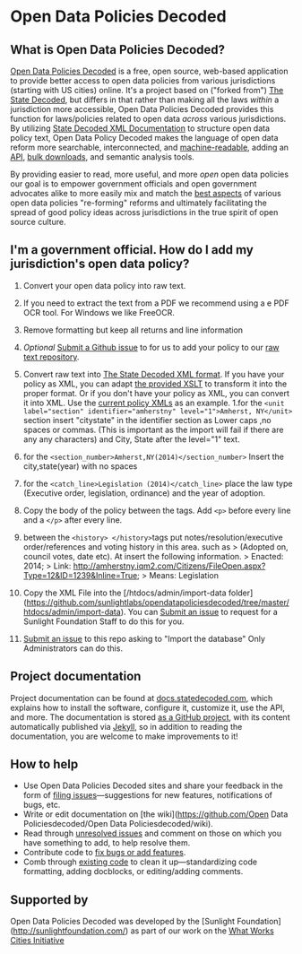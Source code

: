 # Open Data Policies Decoded

## What is Open Data Policies Decoded?
[Open Data Policies Decoded](http://opendatapoliciesdecoded.sunlightfoundation.com/) is a free, open source, web-based application to provide better access to open data policies from various jurisdictions (starting with US cities) online. It's a project based on ("forked from") [The State Decoded](http://www.statedecoded.com/), but differs in that rather than making all the laws _within_ a jurisdiction more accessible, Open Data Policies Decoded provides this function for laws/policies related to open data _across_ various jurisdictions. By utilizing [State Decoded XML Documentation](http://docs.statedecoded.com/xml-format.html) to structure open data policy text, Open Data Policy Decoded makes the language of open data reform more searchable, interconnected, and [machine-readable](http://sunlightfoundation.com/opendataguidelines/#open-formats), adding an [API](http://sunlightfoundation.com/opendataguidelines/#public-apis), [bulk downloads](http://sunlightfoundation.com/opendataguidelines/#bulk-data), and semantic analysis tools. 

By providing easier to read, more useful, and more _open_ open data policies our goal is to empower government officials and open government advocates alike to more easily mix and match the [best aspects](http://sunlightfoundation.com/opendataguidelines/examples/) of various open data policies "re-forming" reforms and ultimately facilitating the spread of good policy ideas across jurisdictions in the true spirit of open source culture. 

## I'm a government official. How do I add my jurisdiction's open data policy?

1. Convert your open data policy into raw text. 
  1. If you need to extract the text from a PDF we recommend using a e PDF OCR tool. For Windows we like FreeOCR.
  2. Remove formatting but keep all returns and line information
  3. *Optional* [Submit a Github issue](https://github.com/sunlightlabs/opendatapoliciesdecoded/issues/new) to for us to add your policy to our [raw text repository](https://github.com/sunlightpolicy/opendata/tree/master/open%20data%20policies%20raw%20text).

2. Convert raw text into [The State Decoded XML format](http://docs.statedecoded.com/xml-format.html). If you have your policy as XML, you can adapt [the provided XSLT](https://github.com/statedecoded/state/blob/master/sample.xsl) to transform it into the proper format. Or if you don't have your policy as XML, you can convert it into XML. Use the [current policy XMLs](https://github.com/sunlightlabs/opendatapoliciesdecoded/tree/master/htdocs/admin/import-data) as an example. 
  1.for the `<unit label="section" identifier="amherstny" level="1">Amherst, NY</unit>` section insert "citystate" in the identifier section as Lower caps ,no spaces or commas. (This is important as the import will fail if there are any any characters) and City, State after the level="1" text. 
  2. for the `<section_number>Amherst,NY(2014)</section_number>` Insert the city,state(year) with no spaces </p>
  3. for the `<catch_line>Legislation (2014)</catch_line>` place the law type (Executive order, legislation, ordinance) and the year of adoption. </p>
  4. Copy the body of the policy between the <text></text> tags. Add `<p>` before every line and a `</p>` after every line. 
  5. between the `<history> </history>`tags put notes/resolution/executive order/references and voting history in this area. such as 
    > (Adopted on, council votes, date etc). At insert the following information. 
    > Enacted: 2014; 
    > Link: http://amherstny.iqm2.com/Citizens/FileOpen.aspx?Type=12&ID=1239&Inline=True;
    > Means: Legislation</p>

3. Copy the XML File into the [/htdocs/admin/import-data folder] (https://github.com/sunlightlabs/opendatapoliciesdecoded/tree/master/htdocs/admin/import-data). You can [Submit an issue](https://github.com/sunlightlabs/opendatapoliciesdecoded/issues/new) to request for a Sunlight Foundation Staff to do this for you. 

4. [Submit an issue](https://github.com/sunlightlabs/opendatapoliciesdecoded/issues/new) to this repo asking to "Import the database" Only Administrators can do this. 

## Project documentation
Project documentation can be found at [docs.statedecoded.com](http://docs.statedecoded.com/), which explains how to install the software, configure it, customize it, use the API, and more. The documentation is stored [as a GitHub project](http://github.com/statedecoded/documentation/), with its content automatically published via [Jekyll](http://jekyllrb.com/), so in addition to reading the documentation, you are welcome to make improvements to it!

## How to help
* Use Open Data Policies Decoded sites and share your feedback in the form of [filing issues](https://github.com/sunlightlabs/opendatapoliciesdecoded/issues)—suggestions for new features, notifications of bugs, etc.
* Write or edit documentation on [the wiki](https://github.com/Open Data Policiesdecoded/Open Data Policiesdecoded/wiki).
* Read through [unresolved issues](https://github.com/sunlightlabs/opendatapoliciesdecoded/issues) and comment on those on which you have something to add, to help resolve them.
* Contribute code to [fix bugs or add features](https://github.com/sunlightlabs/opendatapoliciesdecoded/issues).
* Comb through [existing code](https://github.com/sunlightlabs/opendatapoliciesdecoded) to clean it up—standardizing code formatting, adding docblocks, or editing/adding comments.

## Supported by
 Open Data Policies Decoded was developed by the [Sunlight Foundation] (http://sunlightfoundation.com/) as part of our work on the [What Works Cities Initiative](http://whatworkscities.bloomberg.org/)
